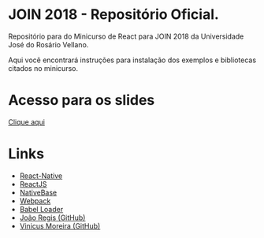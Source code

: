 # JOIN 2018 - Repositório Oficial.
<p>Repositório para do Minicurso de React para JOIN 2018 da Universidade José do Rosário Vellano.</p>
<p>Aqui você encontrará instruções para instalação dos exemplos e bibliotecas citados no minicurso.</p>


# Acesso para os slides
<a href="https://docs.google.com/presentation/d/1s8QsGOnbIFgxrDRhZiYtKSVGdgYLae0XQBteu_0-sV8/edit#slide=id.g35f391192_00" target="_blank">Clique aqui</a>

# Links
- <a href="https://facebook.github.io/react-native/" target="_blank">React-Native</a>
- <a href="https://reactjs.org/" target="_blank">ReactJS</a>
- <a href="https://nativebase.io/" target="_blank">NativeBase</a>
- <a href="https://webpack.js.org/" target="_blank">Webpack</a>
- <a href="https://babeljs.io/" target="_blank">Babel Loader</a>
- <a href="https://github.com/joaoregis" target="_blank">João Regis (GitHub)</a>
- <a href="https://github.com/vinicius741" target="_blank">Vinicus Moreira (GitHub)</a>
